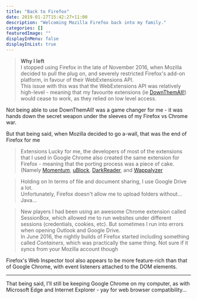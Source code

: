 ```yaml
---
title: "Back to Firefox"
date: 2019-01-27T15:42:27+11:00
description: "Welcoming Mozilla Firefox back into my family."
categories: []
featuredImage: ""
displayInMenu: false
displayInList: true
---
```


> **Why I left**  
I stopped using Firefox in the late of November 2016, when Mozilla decided to pull the plug on, and severely restricted Firefox's add-on platform, in favour of their WebExtensions API.  
This issue with this was that the WebExtensions API was relatively high-level - meaning that my favourite extensions (ie [DownThemAll!](https://www.downthemall.org/re-downthemall-and-webextensions-or-why-why-i-am-done-with-mozilla/)) would cease to work, as they relied on low level access.

Not being able to use DownThemAll! was a game changer for me - it was hands down the secret weapon under the sleeves of my Firefox vs Chrome war.

But that being said, when Mozilla decided to go a-wall, that was the end of Firefox for me

> Extensions
Lucky for me, the developers of most of the extensions that I used in Google Chrome also created the same extension for Firefox - meaning that the porting process was a piece of cake. (Namely [Momentum](https://momentumdash.com/), [uBlock](https://github.com/gorhill/uBlock#ublock-origin), [DarkReader](https://darkreader.org/), and [Wappalyzer](https://www.wappalyzer.com/) 

> Holding on
In terms of file and document sharing, I use Google Drive a lot.  
Unfortunately, Firefox doesn't allow me to upload folders without... Java...

> New players
I had been using an awesome Chrome extension called SessionBox, which allowed me to run websites under different sessions (credentials, cookies, etc). But sometimes I run into errors when opening Outlook and Google Drive.  
In June 2016, the nightly builds of Firefox started including something called _Containers_, which was practically the same thing.
Not sure if it syncs from your Mozilla account though

Firefox's Web Inspector tool also appears to be more feature-rich than that of Google Chrome, with event listeners attached to the DOM elements.

---

That being said,  I'll still be keeping Google Chrome on my computer, as with Microsoft Edge and Internet Explorer - yay for web browser compatibility...